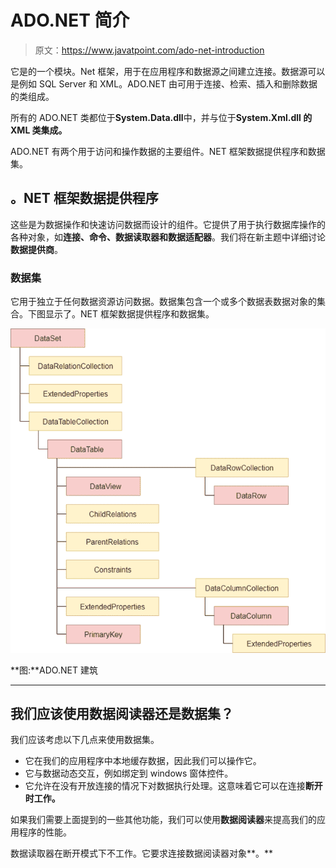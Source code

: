 # ADO.NET 简介

> 原文：<https://www.javatpoint.com/ado-net-introduction>

它是的一个模块。Net 框架，用于在应用程序和数据源之间建立连接。数据源可以是例如 SQL Server 和 XML。ADO.NET 由可用于连接、检索、插入和删除数据的类组成。

所有的 ADO.NET 类都位于**System.Data.dll**中，并与位于**System.Xml.dll 的 XML 类集成。**

ADO.NET 有两个用于访问和操作数据的主要组件。NET 框架数据提供程序和数据集。

## 。NET 框架数据提供程序

这些是为数据操作和快速访问数据而设计的组件。它提供了用于执行数据库操作的各种对象，如**连接、命令、数据读取器和数据适配器**。我们将在新主题中详细讨论**数据提供商**。

### 数据集

它用于独立于任何数据资源访问数据。数据集包含一个或多个数据表数据对象的集合。下图显示了。NET 框架数据提供程序和数据集。

![ADO Net Introduction 1](img/5724400b17b388dd206177cfb4253a8b.png)

**图:**ADO.NET 建筑

* * *

## 我们应该使用数据阅读器还是数据集？

我们应该考虑以下几点来使用数据集。

*   它在我们的应用程序中本地缓存数据，因此我们可以操作它。
*   它与数据动态交互，例如绑定到 windows 窗体控件。
*   它允许在没有开放连接的情况下对数据执行处理。这意味着它可以在连接**断开时工作。**

如果我们需要上面提到的一些其他功能，我们可以使用**数据阅读器**来提高我们的应用程序的性能。

数据读取器在断开模式下不工作。它要求连接数据阅读器对象**。**